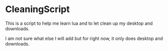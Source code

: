 # CleaningScript

This is a script to help me learn lua and to let clean up my desktop and downloads.

I am not sure what else I will add but for right now, it only does desktop and downloads.

